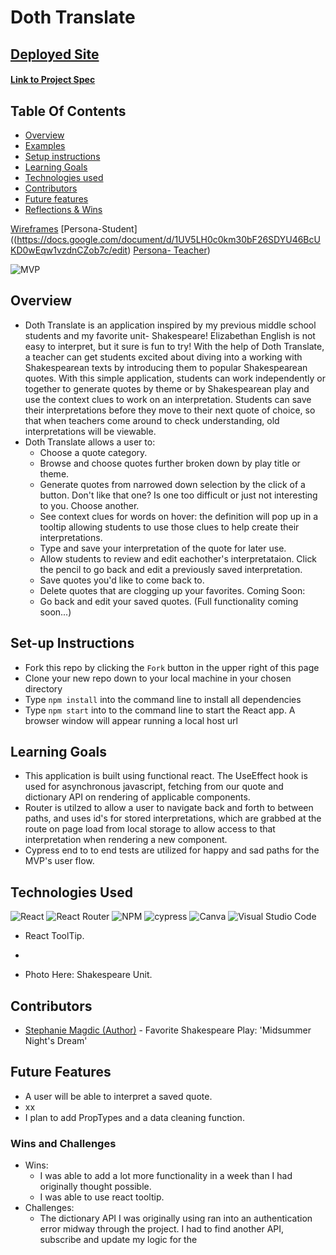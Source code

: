 # Doth Translate
## [Deployed Site](https://stephaniemagdic.github.io/doth_translate/)
#### [Link to Project Spec](https://frontend.turing.edu/projects/module-3/stretch.html)

## Table Of Contents
+ [Overview](#overview)
+ [Examples](#examples)
+ [Setup instructions](#setup-instructions)
+ [Learning Goals](#learning-goals)
+ [Technologies used](#technologies-used)
+ [Contributors](#contributors)
+ [Future features](#future-features)
+ [Reflections & Wins](#reflections-and-wins)

[Wireframes](https://miro.com/app/board/o9J_lvMEdaw=/)
[Persona-Student]((https://docs.google.com/document/d/1UV5LH0c0km30bF26SDYU46BcUKD0wEqw1vzdnCZob7c/edit)
[Persona- Teacher](https://docs.google.com/document/d/1Wmgy0umEFigBY2lBsGkEFh_BD__9ly538DfWEYXg780/edit?usp=sharing))

![MVP](https://i.ibb.co/CM70fSn/shakespeare-gif-1.gif)

## Overview
+ Doth Translate is an application inspired by my previous middle school students and my favorite unit- Shakespeare! Elizabethan English is not easy to interpret, but it sure is fun to try! With the help of Doth Translate, a teacher can get students excited about diving into a working with Shakespearean texts by introducing them to popular Shakespearean quotes. With this simple application, students can work independently or together to generate quotes by theme or by Shakespearean play and use the context clues to work on an interpretation. Students can save their interpretations before they move to their next quote of choice, so that when teachers come around to check understanding, old interpretations will be viewable. 
+ Doth Translate allows a user to:
  - Choose a quote category.
  - Browse and choose quotes further broken down by play title or theme.
  - Generate quotes from narrowed down selection by the click of a button. Don't like that one? Is one too difficult or just not interesting to you. Choose another.
  - See context clues for words on hover: the definition will pop up in a tooltip allowing students to use those clues to help create their interpretations.
  - Type and save your interpretation of the quote for later use.
  - Allow students to review and edit eachother's interpretataion. Click the pencil to go back and edit a previously saved interpretation.
  - Save quotes you'd like to come back to.
  - Delete quotes that are clogging up your favorites.
  Coming Soon:
  - Go back and edit your saved quotes. (Full functionality coming soon...)

## Set-up Instructions
  + Fork this repo by clicking the ```Fork``` button in the upper right of this page
  + Clone your new repo down to your local machine in your chosen directory
  + Type ```npm install``` into the command line to install all dependencies
  + Type ```npm start``` into to the command line to start the React app. A browser window will appear running a local host url

## Learning Goals
+ This application is built using functional react. The UseEffect hook is used for asynchronous javascript, fetching from our quote and dictionary API on rendering of applicable components.
+ Router is utilzed to allow a user to navigate back and forth to between paths, and uses id's for stored interpretations, which are grabbed at the route on page load from local storage to allow access to that interpretation when rendering a new component. 
+ Cypress end to to end tests are utilized for happy and sad paths for the MVP's user flow.


## Technologies Used

![React](https://img.shields.io/badge/react-%2320232a.svg?style=for-the-badge&logo=react&logoColor=%2361DAFB) ![React Router](https://img.shields.io/badge/React_Router-CA4245?style=for-the-badge&logo=react-router&logoColor=white) ![NPM](https://img.shields.io/badge/NPM-%23000000.svg?style=for-the-badge&logo=npm&logoColor=white) ![cypress](https://img.shields.io/badge/-cypress-%23E5E5E5?style=for-the-badge&logo=cypress&logoColor=058a5e) ![Canva](https://img.shields.io/badge/Canva-%2300C4CC.svg?style=for-the-badge&logo=Canva&logoColor=white) ![Visual Studio Code](https://img.shields.io/badge/Visual%20Studio%20Code-0078d7.svg?style=for-the-badge&logo=visual-studio-code&logoColor=white) 

- React ToolTip.
- 

- Photo Here: Shakespeare Unit.

## Contributors
   + [Stephanie Magdic (Author)](https://github.com/stephaniemagdic) 
    - Favorite Shakespeare Play: 'Midsummer Night's Dream'

## Future Features
+ A user will be able to interpret a saved quote.
+ xx
+ I plan to add PropTypes and a data cleaning function.

### Wins and Challenges
+ Wins:
  - I was able to add a lot more functionality in a week than I had originally thought possible.
  - I was able to use react tooltip.
+ Challenges:
  - The dictionary API I was originally using ran into an authentication error midway through the project. I had to find another API, subscribe and update my logic for the 
